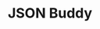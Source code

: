 ---
facebook: https://facebook.com/xmltools
logohandle: json-buddy
sort: json-buddy
title: JSON Buddy
twitter: https://x.com/xmlbuddy
website: https://www.json-buddy.com/
---